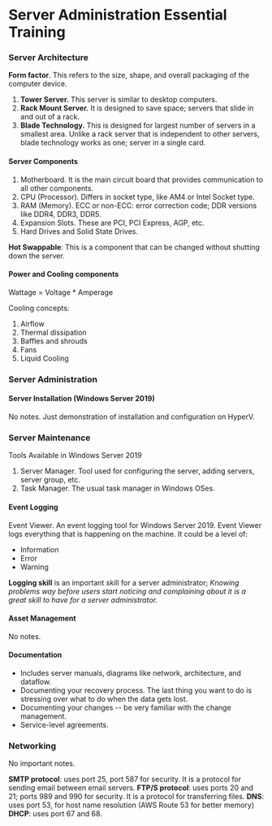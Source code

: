 # Server Administration Essential Training

### Server Architecture
**Form factor**. This refers to the size, shape, and overall packaging of the computer device.
1. **Tower Server.** This server is similar to desktop computers.
2. **Rack Mount Server.** It is designed to save space; servers that slide in and out of a rack.
3. **Blade Technology.** This is designed for largest number of servers in a smallest area. Unlike a rack server that is independent to other servers, blade technology works as one; server in a single card.

#### Server Components
1. Motherboard. It is the main circuit board that provides communication to all other components.
2. CPU (Processor). Differs in socket type, like AM4 or Intel Socket type.
3. RAM (Memory). ECC or non-ECC: error correction code; DDR versions like DDR4, DDR3, DDR5. 
4. Expansion Slots. These are PCI, PCI Express, AGP, etc.
5. Hard Drives and Solid State Drives.

**Hot Swappable**: This is a component that can be changed without shutting down the server.

#### Power and Cooling components
Wattage = Voltage * Amperage

Cooling concepts:
1. Airflow
2. Thermal dissipation
3. Baffles and shrouds
4. Fans
5. Liquid Cooling

### Server Administration
#### Server Installation (Windows Server 2019)

No notes. Just demonstration of installation and configuration on HyperV.

### Server Maintenance
Tools Available in Windows Server 2019
1. Server Manager. Tool used for configuring the server, adding servers, server group, etc.
2. Task Manager. The usual task manager in Windows OSes.

#### Event Logging
Event Viewer. An event logging tool for Windows Server 2019.
Event Viewer logs everything that is happening on the machine. It could be a level of:
* Information
* Error
* Warning

**Logging skill** is an important skill for a server administrator; _Knowing problems way before users start noticing and complaining about it is a great skill to have for a server administrator._ 

#### Asset Management
No notes.

#### Documentation
- Includes server manuals, diagrams like network, architecture, and dataflow.
- Documenting your recovery process. The last thing you want to do is stressing over what to do when the data gets lost.
- Documenting your changes -- be very familiar with the change management.
- Service-level agreements.

### Networking
No important notes.

**SMTP protocol**: uses port 25, port 587 for security. It is a protocol for sending email between email servers.
**FTP/S protocol**: uses ports 20 and 21; ports 989 and 990 for security. It is a protocol for transferring files.
**DNS**: uses port 53, for host name resolution (AWS Route 53 for better memory)
**DHCP**: uses port 67 and 68.
